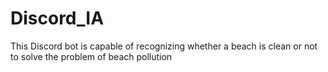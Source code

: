 # Discord_IA
This Discord bot is capable of recognizing whether a beach is clean or not to solve the problem of beach pollution
